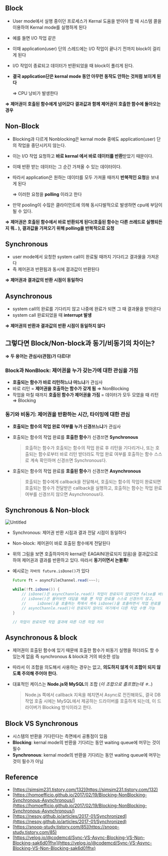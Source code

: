 
## Block

- User mode에서 실행 중이던 프로세스가 Kernal  도움을 받아야 할 때 시스템 콜을 이용하여 Kernal mode를 실행하게 된다
- 예를 들면 I/O 작업 같은
- 이때 application(user) 단의 스레드에는 I/O 작업이 끝나기 전까지 block이 걸리게 된다
- I/O 작업이 종료되고 데이터가 반환되었을 때 block이 풀리게 된다.
- **결국 application단은 kernal mode 동안 아무런 동작도 안하는 것처럼 보이게 된다**
    
    ⇒ CPU 낭비가 발생한다
    

**⇒ 제어권이 호출된 함수에게 넘어갔다 결과값과 함께 제어권이 호출한 함수에 돌아오는 경우**

## Non-Block

- Blocking과 다르게 Nonblocking은 kernal mode 중에도 application(user) 단의 작업을 중단시키지 않는다.
- 이는 I/O 작업 요청하고 **바로 kernal 에서 바로 데이터를 반환**받았기 때문이다.
- 이때 반환 받는 데이터는 그 순간 가져올 수 있는 데이터이다.
- 따라서 application은 원하는 데이터를 모두 가져올 때까지 **반복적인 요청**을 보내게 된다
    
    ⇒ 이러한 요청을 **polling** 이라고 한다
    
- 만약 pooling이 수많은 클라이언트에 의해 동시다발적으로 발생하면 cpu에 부담이 될 수 있다.

**⇒ 제어권은 호출된 함수에서 바로 반환되게 된다(호출된 함수는 다른 쓰레드로 실행되든지 뭐.. ), 결과값을 가져오기 위해 polling을 반복적으로 요청**

## Synchronous

- user mode에서 요청한 system call이 완료될 때까지 기다리고 결과물을 가져온다
- 즉 제어권과 반환됨과 동시에 결과값이 반환된다

**⇒ 제어권과 결과값의 반환 시점이 동일하다**

## Asynchronous

- system call의 완료를 기다리지 않고 나중에 완료가 되면 그 때 결과물을 받아온다
- system call 완료되었을 때 **interrupt 발생**

**⇒ 제어권의 반환과 결과값의 반환 시점이 동일하지 않다**

  

## 그렇다면 Block/Non-block과 동기/비동기의 차이는?

**⇒ 두 용어는 관심사(관점)가 다르다!**

### Block과 NonBlock: 제어권을 누가 갖는가에 대한 관심을 가짐

- **호출되는 함수가 바로 리턴하느냐 마느냐**가 관심사
- 바로 리턴 = **제어권을 호출하는 함수가 갖게 됨** ⇒ NonBlocking
- 작업을 마칠 때까지 **호출된 함수가 제어권을 가짐** = 데이터가 모두 모였을 때 리턴 ⇒ Blocking

### 동기와 비동기: 제어권을 반환하는 시간, 타이밍에 대한 관심

- **호출되는 함수의 작업 완료 여부를 누가 신경쓰느냐**가 관심사
- 호출되는 함수의 작업 완료를 **호출한 함수**가 신경쓰면 **Synchronous**
    
    > 호출하는 함수가 호출되는 함수의 작업 완료 후 리턴을 기다리거나, 또는 호출되는 함수로부터 바로 리턴 받더라도 작업 완료 여부를 호출하는 함수 스스로 계속 확인하며 신경쓰면 Synchronous다.
    
- 호출되는 함수의 작업 완료를 **호출된 함수**가 신경쓰면 **Asynchronous**
    
    > 호출되는 함수에게 callback을 전달해서, 호출되는 함수의 작업이 완료되면 호출되는 함수가 전달받은 callback을 실행하고, 호출하는 함수는 작업 완료 여부를 신경쓰지 않으면 Asynchronous다.


## Synchronous & Non-block

![Untitled](https://s3-us-west-2.amazonaws.com/secure.notion-static.com/75a52e81-f02b-4bd5-980a-056e0c87e1ff/Untitled.png)

- Synchronous: 제어권 반환 시점과 결과 전달 시점이 동일하다
- Non-block: 제어권이 바로 호출된 함수에게 전달된다
- 위의 그림을 보면 호출하자마자 kernal은 EAGAIN(완료되지 않음)을 결과값으로 하여 제어권과 결과를 반환하고 있다. 따라서 **동기이면서 논블록!**
- 예시로는 `자바의 future.isDone()`가 있다
    
    ```java
    Future ft = asyncFileChannel.read(~~~);
    
    while(!ft.isDone()) {
        // isDone()은 asyncChannle.read() 작업이 완료되지 않았다면 false를 바로 리턴해준다.
        // isDone()은 물어보면 대답을 해줄 뿐 작업 완료를 스스로 신경쓰지 않고,
        //     isDone()을 호출하는 쪽에서 계속 isDone()을 호출하면서 작업 완료를 신경쓴다.
        // asyncChannle.read()이 완료되지 않아도 여기에서 다른 작업 수행 가능 
    }
    
    // 작업이 완료되면 작업 결과에 따른 다른 작업 처리
    ```
    

## Asynchronous & block

- 제어권이 호출된 함수에 있기 때문에 호출한 함수가 비동기 실행을 하더라도 할 수 있는게 없음 즉 synchronous & block과 거의 비슷한 성능
- 따라서 이 조합을 의도해서 사용하는 경우는 없고, **의도하지 않게 이 조합이 되지 않도록 주의해 주어야 한다.**
- 대표적인 케이스는 **Node.js와 MySQL**의 조합 (*이 조합으로 졸프했는데 ㅎ..*)
    
    > Node.js 쪽에서 callback 지옥을 헤치면서 Async로 전진해와도, 결국 DB 작업 호출 시에는 MySQL에서 제공하는 드라이버를 호출하게 되는데, 이 드라이버가 Blocking 방식이라고 한다.
    > 

## Block VS Synchronous

- 시스템의 반환을 기다린다는 측면에서 공통점이 있음
- **Blocking**: kernal mode의 반환을 기다리는 동안 waiting queue에 머무는 것이 필수
- **Synchronous**: kernal mode의 반환을 기다리는 동안 waiting queue에 머무는 것이 필수가 아님
    

## Reference

- [https://simsim231.tistory.com/132](https://simsim231.tistory.com/132)
- [https://homoefficio.github.io/2017/02/19/Blocking-NonBlocking-Synchronous-Asynchronous/](https://homoefficio.github.io/2017/02/19/Blocking-NonBlocking-Synchronous-Asynchronous/)
- [https://nesoy.github.io/articles/2017-01/Synchronized](https://nesoy.github.io/articles/2017-01/Synchronized)
- [https://snoop-study.tistory.com/85](https://snoop-study.tistory.com/85)
- [https://velog.io/@codemcd/Sync-VS-Async-Blocking-VS-Non-Blocking-sak6d01fhx](https://velog.io/@codemcd/Sync-VS-Async-Blocking-VS-Non-Blocking-sak6d01fhx)
